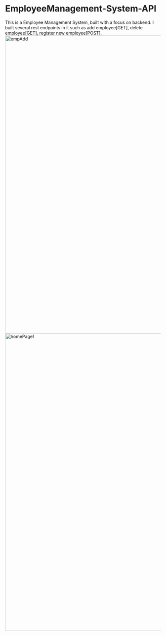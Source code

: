 # EmployeeManagement-System-API
This is a Employee Management System, built with a focus on backend. I built several rest endpoints in it such as add employee[GET], delete employee[GET], register new employee[POST].
<img width="960" alt="empAdd" src="https://github.com/AnushkaSri-16/EmployeeManagement-System-API/assets/85428855/a82363b5-b71a-4879-88b9-65e0fe04e152">
<img width="960" alt="homePage1" src="https://github.com/AnushkaSri-16/EmployeeManagement-System-API/assets/85428855/98679e00-9c12-45bd-90d0-4d712368a730">
